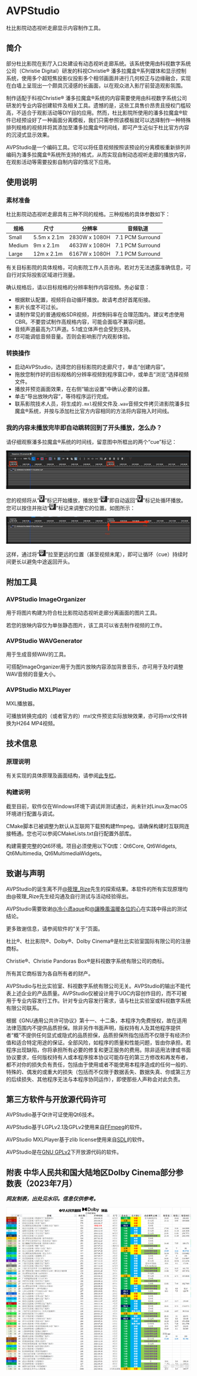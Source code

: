 # AVPStudio
杜比影院动态视听走廊显示内容制作工具。

## 简介
部分杜比影院在影厅入口处建设有动态视听走廊系统。该系统使用由科视数字系统公司（Christie Digital）研发的科视Christie® 潘多拉魔盒®系列媒体和显示控制系统，使用多个超短焦投影仪投影多个相邻画面并进行几何校正与边缘融合，实现在白墙上呈现出一个颇具沉浸感的长画面，以在观众进入影厅前营造观影氛围。

制作适配于科视Christie® 潘多拉魔盒®系统的内容需要使用由科视数字系统公司研发的专业内容创建软件及相关工具。遗憾的是，这些工具售价昂贵且授权门槛较高，不适合于观影活动等DIY目的应用。然而，杜比影院所使用的潘多拉魔盒®软件已经预设好了一种画面分离模板，我们只需参照该模板就可以选择制作一种特殊排列规格的视频并将其添加至潘多拉魔盒®时间线，即可产生近似于杜比官方内容的沉浸式显示效果。

AVPStudio是一个编码工具。它可以将任意视频按照该预设的分离模板重新排列并编码为潘多拉魔盒®系统所支持的格式，从而实现自制动态视听走廊的播放内容，在观影活动等需要投影自制内容的情况下应用。

## 使用说明

### 素材准备
杜比影院动态视听走廊具有三种不同的规格。三种规格的具体参数如下：

| 规格   | 尺寸        | 分辨率        | 音频轨道         |
| ------ | ----------- | ------------- | ---------------- |
| Small  | 5.5m x 2.1m | 2830W x 1080H | 7.1 PCM Surround |
| Medium | 9m x 2.1m   | 4633W x 1080H | 7.1 PCM Surround |
| Large  | 12m x 2.1m  | 6167W x 1080H | 7.1 PCM Surround |

有关目标影院的具体规格，可向影院工作人员咨询。若对方无法透露准确信息，可自行对实际投影区域进行测量。

确认规格后，请以目标规格的分辨率制作内容视频。务必留意：

- 根据默认配置，视频将自动循环播放。故请考虑好首尾衔接。
- 影片长度不可过长。
- 请制作常见的普通规格SDR视频，并控制码率在合理范围内。建议考虑使用CBR。不要尝试制作高规格内容，可能会面临不兼容问题。
- 音频声道最高为7.1声道。5.1或立体声也会受到支持。
- 尽可能调低音频音量。否则会影响影厅内观影体验。

### 转换操作
- 启动AVPStudio，选择您的目标影院的走廊尺寸，单击“创建内容”。
- 拖放您制作好的目标规格的分辨率视频到程序窗口中，或单击“浏览”选择视频文件。
- 播放并预览画面效果，在右侧“输出设置”中确认必要的设置。
- 单击“导出放映内容”，等待程序运行完成。
- 联系影院技术人员，将生成的```.mxl```视频文件及```.wav```音频文件拷贝进影院潘多拉魔盒®系统，并按与添加杜比官方内容相同的方法将内容拖入时间线。

### 我的内容未播放完毕即自动跳转回到了开头播放，怎么办？
请仔细观察潘多拉魔盒®系统的时间线，留意图中所框出的两个“cue”标记：

![](images/pandorasbox_timeline_mark_hint.jpg)

您的视频将从“![](images/pandorasbox_start_mark.png)”标记开始播放，播放至“![](images/pandorasbox_cue_mark.png)”即自动返回“![](images/pandorasbox_start_mark.png)”标记处循环播放。您可以按住并拖动“![](images/pandorasbox_cue_mark.png)”标记来调整它的位置。如图所示：

![](images/pandorasbox_drag_cue.jpg)

这样，通过将“![](images/pandorasbox_cue_mark.png)”拉至更远的位置（甚至视频末尾），即可让循环（cue）持续时间更长以避免中途返回开头。

## 附加工具

### AVPStudio ImageOrganizer
用于将图片构建为符合杜比影院动态视听走廊分离画面的图片工具。

若您的放映内容仅为单张静态图片，该工具可以省去制作视频的工作。

### AVPStudio WAVGenerator
用于生成音频WAV的工具。

可搭配ImageOrganizer用于为图片放映内容添加背景音乐，亦可用于及时调整WAV音频的音量大小。

### AVPStudio MXLPlayer
MXL播放器。

可播放转换完成的（或者官方的）mxl文件预览实际放映效果，亦可将mxl文件转换为H264 MP4视频。

## 技术信息

### 原理说明
有关实现的具体原理及画面结构，请参阅[此专栏](https://www.bilibili.com/read/cv27334455/)。

### 构建说明
截至目前，软件仅在Windows环境下调试并测试通过，尚未针对Linux及macOS环境进行配置与调试。

CMake脚本已被调整为默认从互联网下载预构建ffmpeg。请确保构建时互联网连接畅通。您也可以参阅CMakeLists.txt自行配置外部库。

构建需要完整的Qt6环境。项目必须使用以下Qt库：Qt6Core, Qt6Widgets, Qt6Multimedia, Qt6MultimediaWidgets。

## 致谢与声明

AVPStudio的诞生离不开[@筱理_Rize](https://space.bilibili.com/3848521/)先生的探索结果。本软件的所有实现原理均由@筱理_Rize先生经沟通及自行测试与活动经验得出。

AVPStudio需要致谢[@冷小鸢aque](https://space.bilibili.com/27063907/)和[@讓晚風温暖各位的心](https://space.bilibili.com/122957742/)在实践中得出的测试结论。

更多致谢信息，请参阅软件的“关于”页面。

杜比®、杜比影院®、Dolby®、Dolby Cinema®是杜比实验室国际有限公司的注册商标。

Christie®、Christie Pandoras Box®是科视数字系统有限公司的商标。

所有其它商标皆为各自所有者的财产。

AVPStudio与杜比实验室、科视数字系统有限公司无关。AVPStudio的输出不能代表上述企业的产品质量。AVPStudio仅被设计用于UGC内容创作目的，而不可被用于专业内容发行工作。针对专业内容发行需求，请与杜比实验室或科视数字系统有限公司联系。

根据《GNU通用公共许可协议》第十一、十二条，本程序为免费授权，故在适用法律范围内不提供品质担保。除非另作书面声明，版权持有人及其他程序提供者“概”不提供任何显式或隐式的品质担保，品质担保所指包括而不仅限于有经济价值和适合特定用途的保证。全部风险，如程序的质量和性能问题，皆由你承担。若程序出现缺陷，你将承担所有必要的修复和更正服务的费用。除非适用法律或书面协议要求，任何版权持有人或本程序按本协议可能存在的第三方修改和再发布者，都不对你的损失负有责任，包括由于使用或者不能使用本程序造成的任何一般的、特殊的、偶发的或重大的损失（包括而不仅限于数据丢失、数据失真、你或第三方的后续损失、其他程序无法与本程序协同运作），即使那些人声称会对此负责。

## 第三方软件与开放源代码许可

AVPStudio基于Qt许可证使用Qt6技术。

AVPStudio基于LGPLv2.1及GPLv2使用来自[FFmpeg](https://ffmpeg.org/)的软件。

AVPStudio MXLPlayer基于zlib license使用来自[SDL](https://www.libsdl.org/)的软件。

AVPStudio是在[GNU GPLv2](https://www.gnu.org/licenses/old-licenses/gpl-2.0.html#SEC1)下开放源代码的软件。

## 附表 中华人民共和国大陆地区Dolby Cinema部分参数表（2023年7月）

***网友制表，出处见水印。信息仅供参考。***

![](images/cn_dbyc_list_202307.jpg)